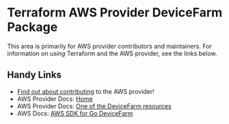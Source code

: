 # Terraform AWS Provider DeviceFarm Package

This area is primarily for AWS provider contributors and maintainers. For information on _using_ Terraform and the AWS provider, see the links below.


## Handy Links

* [Find out about contributing](https://hashicorp.github.io/terraform-provider-aws/#contribute) to the AWS provider!
* AWS Provider Docs: [Home](https://registry.terraform.io/providers/hashicorp/aws/latest/docs)
* AWS Provider Docs: [One of the DeviceFarm resources](https://registry.terraform.io/providers/hashicorp/aws/latest/docs/resources/devicefarm_project)
* AWS Docs: [AWS SDK for Go DeviceFarm](https://docs.aws.amazon.com/sdk-for-go/api/service/devicefarm/)
